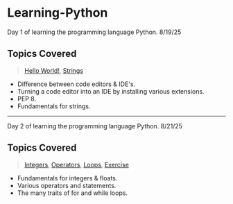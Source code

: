 # Learning-Python
Day 1 of learning the programming language Python. 8/19/25

## Topics Covered 
>[Hello World!](1_app.py), [Strings](2_Strings.py)

* Difference between code editors & IDE's.
* Turning a code editor into an IDE by installing various extensions.
* PEP 8.
* Fundamentals for strings.
-------
Day 2 of learning the programming language Python. 8/21/25

## Topics Covered 
>[Integers](3_Numbers.py), [Operators](4_programming.py), [Loops](5_loops.py), [Exercise](6_exercise_01.py)

* Fundamentals for integers & floats.
* Various operators and statements.
* The many traits of for and while loops.

